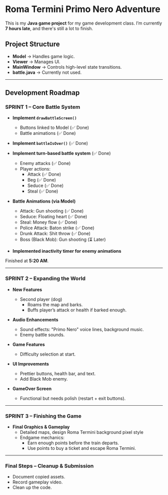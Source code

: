 # **Roma Termini Primo Nero Adventure**

This is my **Java game project** for my game development class. I’m currently **7 hours late**, and there's still a lot to finish.

## **Project Structure**
- **Model** → Handles game logic.
- **Viewer** → Manages UI.
- **MainWindow** → Controls high-level state transitions.
- **battle.java** → Currently not used.

---

## **Development Roadmap**

### **SPRINT 1 – Core Battle System**
- **Implement `drawBattleScreen()`**
  - Buttons linked to Model (✅ Done)
  - Battle animations (✅ Done)

- **Implement `battleIsOver()`** (✅ Done)
- **Implement turn-based battle system** (✅ Done)
  - Enemy attacks (✅ Done)
  - Player actions:
    - Attack (✅ Done)
    - Beg (✅ Done)
    - Seduce (✅ Done)
    - Steal (✅ Done)

- **Battle Animations (via Model)**
  - Attack: Gun shooting (✅ Done)
  - Seduce: Floating heart (✅ Done)
  - Steal: Money flow (✅ Done)
  - Police Attack: Baton strike (✅ Done)
  - Drunk Attack: Shit throw (✅ Done)
  - Boss (Black Mob): Gun shooting (⏳ Later)

- **Implemented inactivity timer for enemy animations**

Finished at **5:20 AM**.

---

### **SPRINT 2 – Expanding the World**
- **New Features**
  - Second player (dog)
    - Roams the map and barks.
    - Buffs player’s attack or health if barked enough.

- **Audio Enhancements**
  - Sound effects: "Primo Nero" voice lines, background music.
  - Enemy battle sounds.

- **Game Features**
  - Difficulty selection at start.

- **UI Improvements**
  - Prettier buttons, health bar, and text.
  - Add Black Mob enemy.

- **GameOver Screen**
  - Functional but needs polish (restart + exit buttons).

---

### **SPRINT 3 – Finishing the Game**
- **Final Graphics & Gameplay**
  - Detailed maps, design Roma Termini background pixel style
  - Endgame mechanics:
    - Earn enough points before the train departs.
    - Use points to buy a ticket and escape Roma Termini.

---

### **Final Steps – Cleanup & Submission**
- Document copied assets.
- Record gameplay video.
- Clean up the code.

